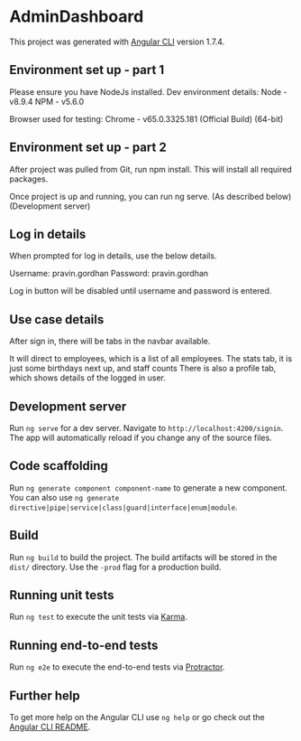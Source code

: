 # AdminDashboard

This project was generated with [Angular CLI](https://github.com/angular/angular-cli) version 1.7.4.

## Environment set up - part 1

Please ensure you have NodeJs installed.
Dev environment details:
Node - v8.9.4
NPM - v5.6.0

Browser used for testing:
Chrome - v65.0.3325.181 (Official Build) (64-bit)

## Environment set up - part 2

After project was pulled from Git, run npm install.
This will install all required packages.

Once project is up and running, you can run ng serve. (As described below) (Development server)

## Log in details

When prompted for log in details, use the below details.

Username: pravin.gordhan
Password: pravin.gordhan

Log in button will be disabled until username and password is entered.

## Use case details

After sign in, there will be tabs in the navbar available.

It will direct to employees, which is a list of all employees.
The stats tab, it is just some birthdays next up, and staff counts
There is also a profile tab, which shows details of the logged in user.

## Development server

Run `ng serve` for a dev server. Navigate to `http://localhost:4200/signin`. The app will automatically reload if you change any of the source files.

## Code scaffolding

Run `ng generate component component-name` to generate a new component. You can also use `ng generate directive|pipe|service|class|guard|interface|enum|module`.

## Build

Run `ng build` to build the project. The build artifacts will be stored in the `dist/` directory. Use the `-prod` flag for a production build.

## Running unit tests

Run `ng test` to execute the unit tests via [Karma](https://karma-runner.github.io).

## Running end-to-end tests

Run `ng e2e` to execute the end-to-end tests via [Protractor](http://www.protractortest.org/).

## Further help

To get more help on the Angular CLI use `ng help` or go check out the [Angular CLI README](https://github.com/angular/angular-cli/blob/master/README.md).
